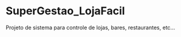 SuperGestao_LojaFacil
=====================

Projeto de sistema para controle de lojas, bares, restaurantes, etc...
